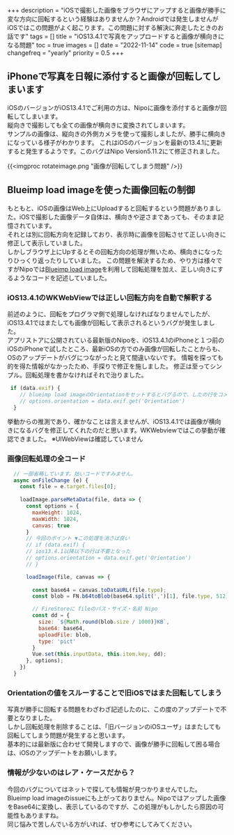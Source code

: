 +++
description = "iOSで撮影した画像をブラウザにアップすると画像が勝手に変な方向に回転するという経験はありませんか？Androidでは発生しませんがiOSではこの問題がよく起こります。この問題に対する解決に奔走したときのお話です"
tags = []
title = "iOS13.4.1で写真をアップロードすると画像が横向きになる問題"
toc = true
images = []
date = "2022-11-14"
code = true
[sitemap]
  changefreq = "yearly"
  priority = 0.5
+++

## iPhoneで写真を日報に添付すると画像が回転してしまいます

iOSのバージョンがiOS13.4.1でご利用の方は、Nipoに画像を添付すると画像が回転してしまいます。  
縦向きで撮影しても全ての画像が横向きに変換されてしまいます。  
サンプルの画像は、縦向きの外側カメラを使って撮影しましたが、勝手に横向きになっている様子がわかります。
これはiOSのバージョンを最新の13.4.1に更新すると発生するようです。このバグはNipo Version5.11.2にて修正されました。

{{<imgproc rotateimage.png "画像が回転してしまう問題" />}}

## Blueimp load imageを使った画像回転の制御

もともと、iOSの画像はWeb上にUploadすると回転するという問題がありました。iOSで撮影した画像データ自体は、横向きや逆さまであっても、そのまま記憶されています。  
それとは別に回転方向を記録しており、表示時に画像を回転させて正しい向きに修正して表示していました。  
しかしブラウザ上にUpするとその回転方向の処理が無いため、横向きになったりひっくり返ったりしていました。
この問題を解決するため、やり方は様々ですがNipoでは[Blueimp load image](https://github.com/blueimp/JavaScript-Load-Image)を利用して回転処理を加え、正しい向きにするようなコードを記述していました。

### iOS13.4.1のWKWebViewでは正しい回転方向を自動で解釈する

前述のように、回転をプログラマ側で処理しなければなりませんでしたが、iOS13.4.1ではまたしても画像が回転して表示されるというバグが発生しました。  
アプリストアに公開されている最新版のNipoを、iOS13.4.1のiPhoneと１つ前のiOSのiPhoneで試したところ、最新iOSの方でのみ画像が回転したことからも、OSのアップデートがバグにつながったと見て間違いないです。
情報を探っても的を得た情報がなかったため、手探りで修正を施しました。
修正は至ってシンプル。回転処理を書かなければそれで治りました。

```javascript
 if (data.exif) {
    // blueimp load imageのOrientationをセットするとバグるので、したの行をコメントアウトする
    // options.orientation = data.exif.get('Orientation')
  }
```

挙動からの推測であり、確かなことは言えませんが、iOS13.4.1では画像が横向きになるバグを修正してくれたのだと思います。WKWebviewではこの挙動が確認できました。
※UIWebViewは確認していません

### 画像回転処理の全コード

```javascript
  // 一部省略しています。拙いコードですみません。
  async onFileChange (e) {
    const file = e.target.files[0];
    
    loadImage.parseMetaData(file, data => {
      const options = {
        maxHeight: 1024,
        maxWidth: 1024,
        canvas: true
      }
      // 今回のポイント ▼この処理を消さば良い
      // if (data.exif) {
      // ios13.4.1以降以下の行は不要となった
      // options.orientation = data.exif.get('Orientation')
      // }

      loadImage(file, canvas => {
        
        const base64 = canvas.toDataURL(file.type);
        const blob = FN.b64toBlob(base64.split(',')[1], file.type, 512);

        // FireStoreに fileのパス・サイズ・名前 Nipo
        const dd = {
          size: `${Math.round(blob.size / 1000)}KB`,
          base64: base64,
          uploadFile: blob,
          type: 'pict'
        }
        Vue.set(this.inputData, this.item.key, dd);
      }, options);
    })
  }
```

### Orientationの値をスルーすることで旧iOSではまた回転してしまう

写真が勝手に回転する問題をわざわざ記述したのに、この度のアップデートで不要となりました。  
しかし回転処理を削除することは、「旧バージョンのiOSユーザ」はまたしても回転してしまう問題が発生すると思います。  
基本的には最新版に合わせて開発しますので、画像が勝手に回転して困る場合は、iOSのアップデートをお願いします。

### 情報が少ないのはレア・ケースだから？

今回のバグについてはネットで探しても情報が見つかりませんでした。  
Blueimp load imageのissueにも上がっておりません。Nipoではアップした画像をBase64に変換し、表示しているのですが、この処理がもしかしたら原因の可能性もありますね。  
同じ悩みで苦しんでいる方がいれば、ぜひ参考にしてみてください。
